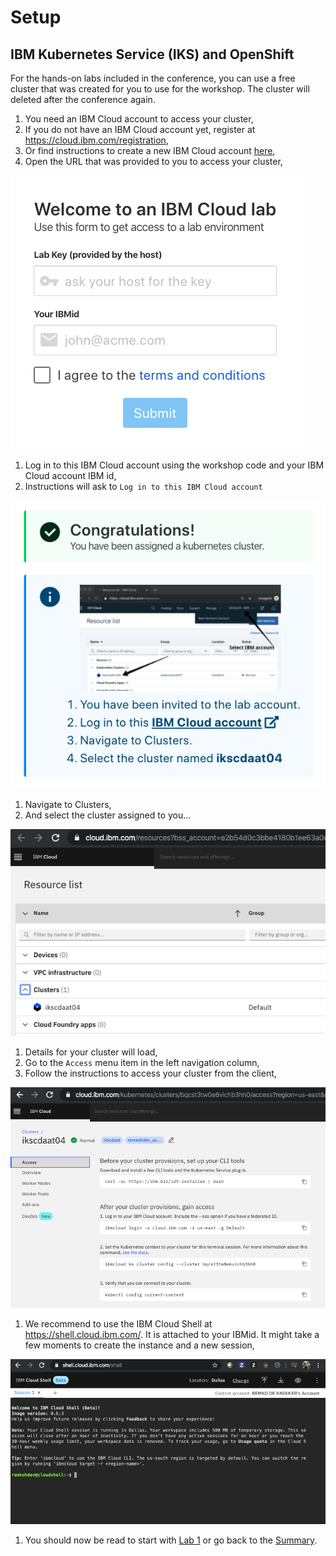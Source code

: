 # Setup

## IBM Kubernetes Service (IKS) and OpenShift

For the hands-on labs included in the conference, you can use a free cluster that was created for you to use for the workshop. The cluster will deleted after the conference again.

1. You need an IBM Cloud account to access your cluster,
1. If you do not have an IBM Cloud account yet, register at <https://cloud.ibm.com/registration>,
1. Or find instructions to create a new IBM Cloud account [here](NEWACCOUNT.md),
1. Open the URL that was provided to you to access your cluster,

 ![Welcome to IBM Cloud](../assets/images/welcome-to-ibm-cloud.png)

1. Log in to this IBM Cloud account using the workshop code and your IBM Cloud account IBM id,
1. Instructions will ask to `Log in to this IBM Cloud account`

 ![Congratulations, You have been assigned a kubernetes cluster](../assets/images/congratulations.png)

1. Navigate to Clusters,
1. And select the cluster assigned to you...

 ![Clusters](../assets/images/clusters-clustername.png)

1. Details for your cluster will load,
1. Go to the `Access` menu item in the left navigation column,
1. Follow the instructions to access your cluster from the client,

 ![Cluster Access](../assets/images/cluster-access.png)

1. We recommend to use the IBM Cloud Shell at <https://shell.cloud.ibm.com/>. It is attached to your IBMid. It might take a few moments to create the instance and a new session,

 ![Cloud Shell](../assets/images/cloud-shell.png)

1. You should now be read to start with [Lab 1](../lab-01/README.md) or go back to the [Summary](../SUMMARY.md).
